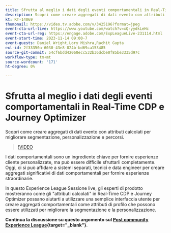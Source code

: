 ```yaml
---
title: Sfrutta al meglio i dati degli eventi comportamentali in Real-Time CDP e Journey Optimizer
description: Scopri come creare aggregati di dati evento con attributi calcolati per migliorare segmentazione, personalizzazione e percorsi.
kt: KT-14069
thumbnail: https://video.tv.adobe.com/v/3425196?format=jpeg
event-cta-url-live: https://www.youtube.com/watch?v=xQ-yydkLeHc
event-cta-url-reg: https://engage.adobe.com/ExpLeagueLive-231114.html
event-start-time: 2023-11-14 09:00-7
event-guests: Daniel Wright,Lory Mishra,Rachit Gupta
exl-id: 2f33350a-6030-43e8-824b-bd69ca153485
source-git-commit: 54cf6bdd42060ecc532b36dcbe0f85be3335d97c
workflow-type: tm+mt
source-wordcount: '171'
ht-degree: 0%

---
```


# Sfrutta al meglio i dati degli eventi comportamentali in Real-Time CDP e Journey Optimizer

Scopri come creare aggregati di dati evento con attributi calcolati per migliorare segmentazione, personalizzazione e percorsi.

>[!VIDEO](https://video.tv.adobe.com/v/3425196/?quality=12&learn=on)

I dati comportamentali sono un ingrediente chiave per fornire esperienze cliente personalizzate, ma può essere difficile sfruttarli completamente. Oggi, ci si può affidare a sistemi separati, tecnici e data engineer per creare aggregati significativi di dati comportamentali per fornire esperienze straordinarie.

In questo Experience League Sessione live, gli esperti di prodotto mostreranno come gli &quot;attributi calcolati&quot; in Real-Time CDP e Journey Optimizer possano aiutarti a utilizzare una semplice interfaccia utente per creare aggregati comportamentali come attributi di profilo che possono essere utilizzati per migliorare la segmentazione e la personalizzazione.

**Continua la discussione su questo argomento sul [Post community Experience League](https://experienceleaguecommunities.adobe.com/t5/real-time-customer-data-platform/experience-league-live-post-session-discussion-get-the-most-from/m-p/633722#M5){target="_blank"}**.
